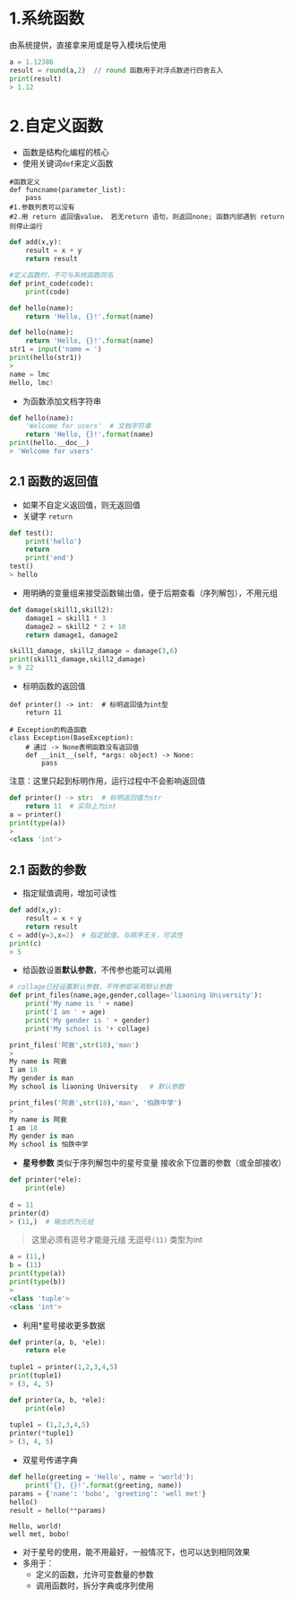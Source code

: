# 1.系统函数

由系统提供，直接拿来用或是导入模块后使用

```python
a = 1.12386
result = round(a,2)  // round 函数用于对浮点数进行四舍五入
print(result)
> 1.12
```



# 2.自定义函数

* 函数是结构化编程的核心
* 使用关键词`def`来定义函数

```
#函数定义
def funcname(parameter_list):
    pass
#1.参数列表可以没有
#2.用 return 返回值value， 若无return 语句，则返回none; 函数内部遇到 return 则停止运行
```

```python
def add(x,y):
    result = x + y
    return result

#定义函数时，不可与系统函数同名
def print_code(code):
    print(code)
```

```python
def hello(name):
	return 'Hello, {}!'.format(name)
```

```python
def hello(name):
	return 'Hello, {}!'.format(name)
str1 = input('name = ')
print(hello(str1))
>
name = lmc
Hello, lmc!
```

* 为函数添加文档字符串

```python
def hello(name):
	'Welcome for users'  # 文档字符串
	return 'Hello, {}!'.format(name)
print(hello.__doc__)
> 'Welcome for users' 
```

## 2.1 函数的返回值

* 如果不自定义返回值，则无返回值
* 关键字 `return`

```python
def test():
	print('hello')
	return 
	print('end')
test()
> hello
```

* 用明确的变量组来接受函数输出值，便于后期查看（序列解包），不用元组

```python
def damage(skill1,skill2):
    damage1 = skill1 * 3
    damage2 = skill2 * 2 + 10
    return damage1, damage2

skill1_damage, skill2_damage = damage(3,6)
print(skill1_damage,skill2_damage)
> 9 22
```

* 标明函数的返回值

```
def printer() -> int:  # 标明返回值为int型
    return 11
```

```
# Exception的构造函数
class Exception(BaseException):
	# 通过 -> None表明函数没有返回值
    def __init__(self, *args: object) -> None:
        pass
```

注意：这里只起到标明作用，运行过程中不会影响返回值

```python
def printer() -> str:  # 标明返回值为str
    return 11  # 实际上为int
a = printer()
print(type(a))
>
<class 'int'>  
```



## 2.1 函数的参数

* 指定赋值调用，增加可读性

```python
def add(x,y):
    result = x + y
    return result
c = add(y=3,x=2)  # 指定赋值，与顺序无关，可读性
print(c)
> 5
```

* 给函数设置**默认参数**，不传参也能可以调用

```python
# collage已经设置默认参数，不传参即采用默认参数
def print_files(name,age,gender,collage='liaoning University'):
    print('My name is ' + name)
    print('I am ' + age)
    print('My gender is ' + gender)
    print('My school is '+ collage)

print_files('阿衰',str(18),'man')
>
My name is 阿衰
I am 18
My gender is man
My school is liaoning University   # 默认参数

print_files('阿衰',str(18),'man', '怕跌中学')
> 
My name is 阿衰
I am 18
My gender is man
My school is 怕跌中学
```

* **星号参数** 类似于序列解包中的星号变量 接收余下位置的参数（或全部接收）

```python
def printer(*ele):
    print(ele)
    
d = 11
printer(d)
> (11,)  # 输出的为元组  
```

> 这里必须有逗号才能是元组  无逗号`(11)` 类型为int

```python
a = (11,)
b = (11)
print(type(a))
print(type(b))
> 
<class 'tuple'>
<class 'int'>
```

* 利用*星号接收更多数据

```python
def printer(a, b, *ele):
    return ele
    
tuple1 = printer(1,2,3,4,5)
print(tuple1)
> (3, 4, 5)
```

```python
def printer(a, b, *ele):
    print(ele)
    
tuple1 = (1,2,3,4,5)
printer(*tuple1)
> (3, 4, 5)
```

* 双星号传递字典

```python
def hello(greeting = 'Hello', name = 'world'):
	print('{}, {}!'.format(greeting, name))
params = {'name': 'bobo', 'greeting': 'well met'}
hello()
result = hello(**params)
```

```
Hello, world!
well met, bobo!
```

* 对于星号的使用，能不用最好，一般情况下，也可以达到相同效果
* 多用于：
  * 定义的函数，允许可变数量的参数
  * 调用函数时，拆分字典或序列使用






